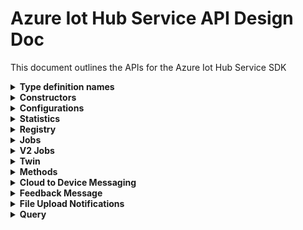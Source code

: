 ﻿# Azure Iot Hub Service API Design Doc
This document outlines the APIs for the Azure Iot Hub Service SDK

<details><summary><b>Type definition names</b></summary>
    
```
Configuration - TwinConfiguration
Module - ModuleIdentity
Device - DeviceIdentity
Twin - TwinData
Interface - PnpInterface
Property - PnpProperty
Reported - PnpReported
Desired - PnpDesired
```
</details>

<details><summary><b>Constructors</b></summary>
    
```csharp

```
</details>

<details><summary><b>Configurations</b></summary>
APIs for managing configurations for devices and modules

```csharp

```
</details>

<details><summary><b>Statistics</b></summary>
APIs for getting statistics about devices and modules, as well as service statistics

```csharp

```
</details>

<details><summary><b>Registry</b></summary>
APIs for managing device and module identities

```csharp

```
</details>

<details><summary><b>Jobs</b></summary>
APIs for using IotHub jobs

```csharp

```
</details>

<details><summary><b>V2 Jobs</b></summary>
(maybe combine with job APIs, or maybe don't expose v1 job APIs. Talk with service about this)

```csharp

```
</details>

<details><summary><b>Twin</b></summary>
Device and module twin operations

```csharp

```
</details>

<details><summary><b>Methods</b></summary>
Device and module direct methods

```csharp

```
</details>

<details><summary><b>Cloud to Device Messaging</b></summary>
No sign of this in the swagger

```csharp

```
</details>

<details><summary><b>Feedback Message</b></summary>
APIs for getting feedback messages

```csharp

```
</details>

<details><summary><b>File Upload Notifications</b></summary>
No sign of this in the swagger

```csharp

```
</details>

<details><summary><b>Query</b></summary>
APIs for querying on device or module identities

```csharp

```
</details>
